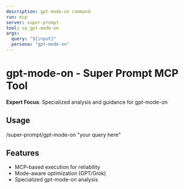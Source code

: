 ```yaml
---
description: gpt-mode-on command
run: mcp
server: super-prompt
tool: sp_gpt-mode-on
args:
  query: "${input}"
  persona: "gpt-mode-on"
---
```


# **gpt-mode-on - Super Prompt MCP Tool**

**Expert Focus**: Specialized analysis and guidance for gpt-mode-on

## Usage
/super-prompt/gpt-mode-on "your query here"

## Features
- MCP-based execution for reliability
- Mode-aware optimization (GPT/Grok)
- Specialized gpt-mode-on analysis
